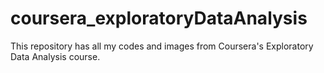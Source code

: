 # coursera_exploratoryDataAnalysis
This repository has all my codes and images from Coursera's Exploratory Data Analysis course.
